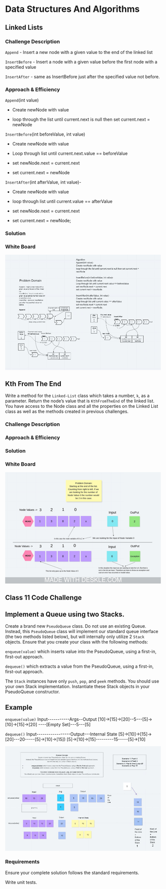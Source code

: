 # Data Structures And Algorithms

## Linked Lists

### Challenge Description

`Append` - Insert a new node with a given value to the end of the linked list

`InsertBefore` - Insert a node with a given value before the first node with a specified value

`InsertAfter` - same as InsertBefore just after the specified value not before.

### Approach & Efficiency

`Append`(int value)

* Create newNode with value

* loop through the list until current.next is null then set current.next = newNode

`InsertBefore`(int beforeValue, int value)

* Create newNode with value

* Loop through list until current.next.value == beforeValue

* set newNode.next = current.next

* set current.next = newNode

`InsertAfter`(int afterValue, int value)-

* Create newNode with value

* loop through list until current.value == afterValue

* set newNode.next = current.next

* set current.next = newNode;

### Solution

### White Board

![LinkedList](DsaAssets/LinkedList.Append.Insert.JPG)

## Kth From The End

Write a method for the `Linked-List` class which takes a number, `k`, as a parameter. Return the node’s value that is `KthFromTheEnd` of the linked list. You have access to the Node class and all the properties on the Linked List class as well as the methods created in previous challenges.

### Challenge Description

<!-- Description of the challenge -->

### Approach & Efficiency

<!-- What approach did you take? Why? What is the Big O space/time for this approach? -->

### Solution

### White Board

![KFromTheEnd](DsaAssets/KFromEndOfList.jpeg)

## Class 11 Code Challenge

## Implement a Queue using two Stacks.

Create a brand new `PseudoQueue` class. Do not use an existing Queue. Instead, this `PseudoQueue` class will implement our standard queue interface (the two methods listed below), but will internally only utilize 2 `Stack` objects. Ensure that you create your class with the following methods:

`enqueue(value)` which inserts value into the PseudoQueue, using a first-in, first-out approach.

`dequeue()` which extracts a value from the PseudoQueue, using a first-in, first-out approach.

The `Stack` instances have only `push`, `pop`, and `peek` methods. You should use your own Stack implementation. Instantiate these Stack objects in your PseudoQueue constructor.

## Example

`enqueue(value)`
Input-----------Args--Output
[10]->[15]->[20]--5---[5]->[10]->[15]->[20]
----[Empty Set]---5---[5]

`dequeue()`
Input-----------------Output---Internal State
[5]->[10]->[15]->[20]---20-----[5]->[10]->[15])
[5]->[10]->[15]---------15-----[5]->[10]

![LinkedList](DsaAssets/CodeChallenge11.JPG)

### Requirements

Ensure your complete solution follows the standard requirements.

Write unit tests.
